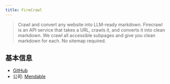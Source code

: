 ```yaml
---
title: FireCrawl
---
```


> Crawl and convert any website into LLM-ready markdown. 
> Firecrawl is an API service that takes a URL, crawls it, and converts it into clean markdown. We crawl all accessible subpages and give you clean markdown for each. No sitemap required.

## 基本信息
* [GitHub](https://github.com/mendableai/firecrawl)
* 公司: [Mendable](https://www.mendable.ai/)
